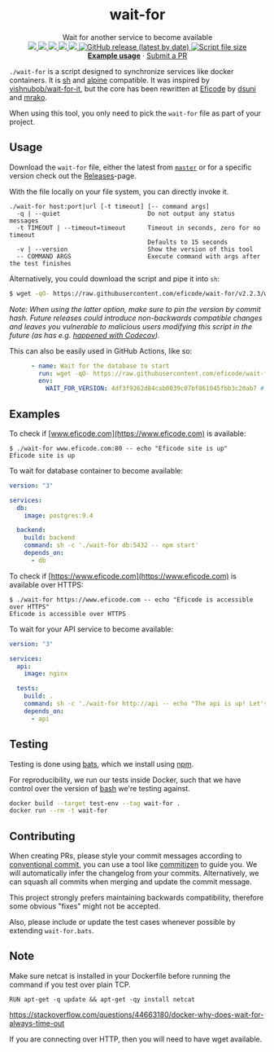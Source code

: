 <br />
<h1 align="center">wait-for</h3>

<p align="center">

  <p align="center">
     Wait for another service to become available
  <br/>

  <a href="https://github.com/Eficode/wait-for/graphs/contributors">
  <img src="https://img.shields.io/github/contributors/Eficode/wait-for.svg?style=flat-square">
  </a>
  <a href="https://github.com/Eficode/wait-for/network/members">
  <img src="https://img.shields.io/github/forks/Eficode/wait-for.svg?style=flat-square">
  </a>
  <a href="https://github.com/Eficode/wait-for/stargazers">
  <img src="https://img.shields.io/github/stars/Eficode/wait-for.svg?style=flat-square">
  </a>
  <a href="https://github.com/Eficode/wait-for/blob/master/LICENSE.txt">
  <img src="https://img.shields.io/github/license/Eficode/wait-for.svg?style=flat-square">
  </a> 
  <a href="https://github.com/Eficode/wait-for/actions">
  <img src="https://img.shields.io/github/actions/workflow/status/Eficode/wait-for/ci.yml?style=flat-square&logo=github%20actions">
  </a> 
  <a href="https://github.com/Eficode/wait-for/releases">
  <img alt="GitHub release (latest by date)" src="https://img.shields.io/github/v/release/Eficode/wait-for?style=flat-square">
  </a>
  <a href="https://github.com/Eficode/wait-for/releases">
  <img alt="Script file size" src="https://img.shields.io/github/size/eficode/wait-for/wait-for?style=flat-square&color=green">
  </a>
  <br/>
  <a href="https://github.com/eficode/wait-for#examples"><strong>Example usage</strong></a>
  ·
  <a href="https://github.com/Eficode/wait-for/pulls">Submit a PR</a>
  </p>
</p>

`./wait-for` is a script designed to synchronize services like docker containers. It is [sh](https://en.wikipedia.org/wiki/Bourne_shell) and [alpine](https://alpinelinux.org/) compatible. It was inspired by [vishnubob/wait-for-it](https://github.com/vishnubob/wait-for-it), but the core has been rewritten at [Eficode](http://eficode.com/) by [dsuni](https://github.com/dsuni) and [mrako](https://github.com/mrako).

When using this tool, you only need to pick the `wait-for` file as part of your project.

## Usage

Download the `wait-for` file, either the latest from [`master`](https://raw.githubusercontent.com/eficode/wait-for/master/wait-for) or for a specific version check out the [Releases](https://github.com/eficode/wait-for/releases)-page.

With the file locally on your file system, you can directly invoke it.

```
./wait-for host:port|url [-t timeout] [-- command args]
  -q | --quiet                        Do not output any status messages
  -t TIMEOUT | --timeout=timeout      Timeout in seconds, zero for no timeout
                                      Defaults to 15 seconds
  -v | --version                      Show the version of this tool
  -- COMMAND ARGS                     Execute command with args after the test finishes
```

Alternatively, you could download the script and pipe it into `sh`:

```sh
$ wget -qO- https://raw.githubusercontent.com/eficode/wait-for/v2.2.3/wait-for | sh -s -- google.com:80 -- echo success
```

_Note: When using the latter option, make sure to pin the version by commit hash. Future releases could introduce non-backwards compatible changes and leaves you vulnerable to malicious users modifying this script in the future (as has e.g. [happened with Codecov](https://about.codecov.io/security-update/))._

This can also be easily used in GitHub Actions, like so:

```yaml
      - name: Wait for the database to start
        run: wget -qO- https://raw.githubusercontent.com/eficode/wait-for/$WAIT_FOR_VERSION/wait-for | sh -s -- localhost:5132 -- echo "Database is up"
        env:
          WAIT_FOR_VERSION: 4df3f9262d84cab0039c07bf861045fbb3c20ab7 # v2.2.3
```

## Examples

To check if [www.eficode.com](https://www.eficode.com) is available:

```
$ ./wait-for www.eficode.com:80 -- echo "Eficode site is up"
Eficode site is up
```

To wait for database container to become available:

```yml
version: "3"

services:
  db:
    image: postgres:9.4

  backend:
    build: backend
    command: sh -c './wait-for db:5432 -- npm start'
    depends_on:
      - db
```

To check if [https://www.eficode.com](https://www.eficode.com) is available over HTTPS:

```
$ ./wait-for https://www.eficode.com -- echo "Eficode is accessible over HTTPS"
Eficode is accessible over HTTPS
```

To wait for your API service to become available:

```yml
version: "3"

services:
  api:
    image: nginx

  tests:
    build: .
    command: sh -c './wait-for http://api -- echo "The api is up! Let's use it"'
    depends_on:
      - api
```

## Testing

Testing is done using [bats](https://github.com/bats-core/bats-core), which we install using [npm](https://docs.npmjs.com/downloading-and-installing-node-js-and-npm). 

For reproducibility, we run our tests inside Docker, such that we have control over the version of [bash](<https://en.wikipedia.org/wiki/Bash_(Unix_shell)>) we're testing against.

```bash
docker build --target test-env --tag wait-for .
docker run --rm -t wait-for
```

## Contributing

When creating PRs, please style your commit messages according to [conventional commit](https://www.conventionalcommits.org/en/v1.0.0/), you can use a tool like [commitizen](https://github.com/commitizen/cz-cli) to guide you. We will automatically infer the changelog from your commits. Alternatively, we can squash all commits when merging and update the commit message.

This project strongly prefers maintaining backwards compatibility, therefore some obvious "fixes" might not be accepted.

Also, please include or update the test cases whenever possible by extending `wait-for.bats`.

## Note

Make sure netcat is installed in your Dockerfile before running the command if you test over plain TCP.

```
RUN apt-get -q update && apt-get -qy install netcat
```

https://stackoverflow.com/questions/44663180/docker-why-does-wait-for-always-time-out

If you are connecting over HTTP, then you will need to have wget available.

